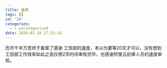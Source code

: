 ```yaml
---
title: 备案
tags: []
id: '24'
categories:
  - - uncategorized
date: 2020-01-10 17:33:14
---
```


历尽千辛万苦终于备案了感谢 工信部的速度，本以为要等20天才可以，没有想到工信部工作效率如此之高仅用2天时间审核完毕，也感谢阿里云初审人员的速度审核。